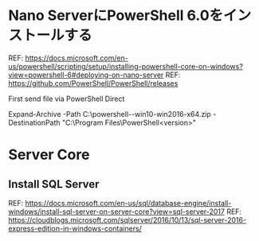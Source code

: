 

# Nano ServerにPowerShell 6.0をインストールする
REF: https://docs.microsoft.com/en-us/powershell/scripting/setup/installing-powershell-core-on-windows?view=powershell-6#deploying-on-nano-server
REF: https://github.com/PowerShell/PowerShell/releases

First send file via PowerShell Direct

Expand-Archive -Path C:\powershell-<version>-win10-win2016-x64.zip -DestinationPath "C:\Program Files\PowerShell\<version>"


# Server Core

## Install SQL Server 
REF: https://docs.microsoft.com/en-us/sql/database-engine/install-windows/install-sql-server-on-server-core?view=sql-server-2017
REF: https://cloudblogs.microsoft.com/sqlserver/2016/10/13/sql-server-2016-express-edition-in-windows-containers/
